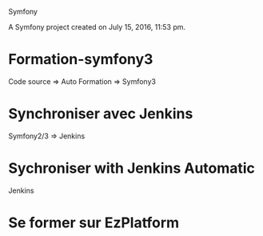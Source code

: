 Symfony


A Symfony project created on July 15, 2016, 11:53 pm.

# Formation-symfony3
Code source => Auto Formation => Symfony3
# Synchroniser avec Jenkins
Symfony2/3 => Jenkins
# Sychroniser with Jenkins Automatic
Jenkins
# Se former sur EzPlatform

